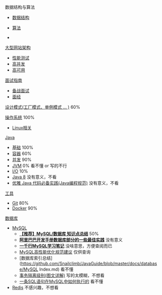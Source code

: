 数据结构与算法

- [数据结构](https://github.com/Snailclimb/JavaGuide#数据结构)

- [算法](https://github.com/Snailclimb/JavaGuide#算法)

- 



[大型网站架构](https://github.com/Snailclimb/JavaGuide#大型网站架构)

- [性能测试](https://github.com/Snailclimb/JavaGuide#性能测试)
- [高并发](https://github.com/Snailclimb/JavaGuide#高并发)
- [高可用](https://github.com/Snailclimb/JavaGuide#高可用)

[面试指南](https://github.com/Snailclimb/JavaGuide#面试指南)

- [备战面试](https://github.com/Snailclimb/JavaGuide#备战面试)
- [面经](https://github.com/Snailclimb/JavaGuide#面经)





[设计模式(工厂模式、单例模式 ... )](https://github.com/Snailclimb/JavaGuide#设计模式) 60%

[操作系统](https://github.com/Snailclimb/JavaGuide#操作系统) 100%

- [Linux相关](https://github.com/Snailclimb/JavaGuide#linux相关) 



[Java](https://github.com/Snailclimb/JavaGuide#java)

- [基础](https://github.com/Snailclimb/JavaGuide#基础) 100%
- [容器](https://github.com/Snailclimb/JavaGuide#容器) 60%
- [并发](https://github.com/Snailclimb/JavaGuide#并发) 90%
- [JVM](https://github.com/Snailclimb/JavaGuide#jvm) 0% 看不懂 or 写的不行
- [I/O](https://github.com/Snailclimb/JavaGuide#io) 10%
- [Java 8](https://github.com/Snailclimb/JavaGuide#java-8) 没有意义，不看
- [优雅 Java 代码必备实践(Java编程规范)](https://github.com/Snailclimb/JavaGuide#优雅-java-代码必备实践java编程规范) 没有意义，不看



[工具](https://github.com/Snailclimb/JavaGuide#工具)

- [Git](https://github.com/Snailclimb/JavaGuide#git) 80%
- [Docker](https://github.com/Snailclimb/JavaGuide#Docker) 90%



[数据库](https://github.com/Snailclimb/JavaGuide#数据库)

- [MySQL](https://github.com/Snailclimb/JavaGuide#mysql)
  - **[【推荐】MySQL/数据库 知识点总结](https://github.com/Snailclimb/JavaGuide/blob/master/docs/database/MySQL.md)** 50%
  - **[阿里巴巴开发手册数据库部分的一些最佳实践](https://github.com/Snailclimb/JavaGuide/blob/master/docs/database/阿里巴巴开发手册数据库部分的一些最佳实践.md)** 没有意义
  - **[一千行MySQL学习笔记](https://github.com/Snailclimb/JavaGuide/blob/master/docs/database/一千行MySQL命令.md)** 没啥意思，方便查阅而已
  - [MySQL高性能优化规范建议](https://github.com/Snailclimb/JavaGuide/blob/master/docs/database/MySQL高性能优化规范建议.md) 仅供查询
  - [数据库索引总结](https://github.com/Snailclimb/JavaGuide/blob/master/docs/database/MySQL Index.md) 看不懂
  - [事务隔离级别(图文详解)](https://github.com/Snailclimb/JavaGuide/blob/master/docs/database/事务隔离级别(图文详解).md) 写的太模糊，不想看
  - [一条SQL语句在MySQL中如何执行的](https://github.com/Snailclimb/JavaGuide/blob/master/docs/database/一条sql语句在mysql中如何执行的.md) 看不懂
- [Redis](https://github.com/Snailclimb/JavaGuide#redis) 不感兴趣，不想看



